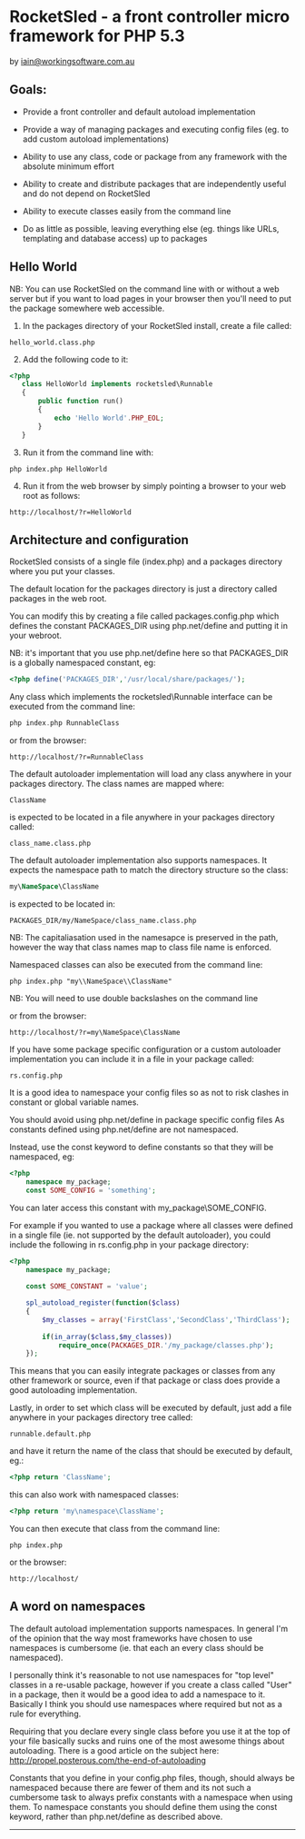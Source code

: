 # RocketSled - a front controller micro framework for PHP 5.3

by iain@workingsoftware.com.au

## Goals:

* Provide a front controller and default autoload implementation

* Provide a way of managing packages and executing config files (eg. to add custom autoload implementations)

* Ability to use any class, code or package from any framework with the absolute minimum effort

* Ability to create and distribute packages that are independently useful and do not depend on RocketSled

* Ability to execute classes easily from the command line

* Do as little as possible, leaving everything else (eg. things like URLs, templating and database access) up to packages

## Hello World

NB: You can use RocketSled on the command line with or without a web server but if you want to load pages in your browser then you'll need to put the package somewhere web accessible.

1. In the packages directory of your RocketSled install, create a file called:

```
hello_world.class.php
```

2. Add the following code to it:

```php
<?php
   class HelloWorld implements rocketsled\Runnable
   {
       public function run()
       {
           echo 'Hello World'.PHP_EOL;
       }
   }
```

3. Run it from the command line with:

```
php index.php HelloWorld
```

4. Run it from the web browser by simply pointing a browser to your web root as follows:

```
http://localhost/?r=HelloWorld
```

## Architecture and configuration

RocketSled consists of a single file (index.php) and a packages directory where you
put your classes.

The default location for the packages directory is just a directory called packages
in the web root.

You can modify this by creating a file called packages.config.php which defines 
the constant PACKAGES_DIR using php.net/define and putting it in your webroot.

NB: it's important that you use php.net/define here so that PACKAGES_DIR is a 
globally namespaced constant, eg:

```php
<?php define('PACKAGES_DIR','/usr/local/share/packages/');
```

Any class which implements the rocketsled\Runnable interface can be executed
from the command line:

```php
php index.php RunnableClass
```

or from the browser:

```
http://localhost/?r=RunnableClass
```

The default autoloader implementation will load any class anywhere in 
your packages directory. The class names are mapped where:

```
ClassName
```

is expected to be located in a file anywhere in your packages directory called:

```
class_name.class.php
```

The default autoloader implementation also supports namespaces. It expects the
namespace path to match the directory structure so the class:

```php
my\NameSpace\ClassName
```

is expected to be located in:

```
PACKAGES_DIR/my/NameSpace/class_name.class.php
```
NB: The capitaliasation used in the namesapce is preserved in the path,
however the way that class names map to class file name is enforced.

Namespaced classes can also be executed from the command line:

```
php index.php "my\\NameSpace\\ClassName"
```
NB: You will need to use double backslashes on the command line

or from the browser:

```
http://localhost/?r=my\NameSpace\ClassName
```

If you have some package specific configuration or a custom autoloader 
implementation you can include it in a file in your package called:

```
rs.config.php
```

It is a good idea to namespace your config files so as not to risk clashes in
constant or global variable names.

You should avoid using php.net/define in package specific config files As
constants defined using php.net/define are not namespaced.

Instead, use the const keyword to define constants so that they will be namespaced, eg:

```php
<?php
    namespace my_package;
    const SOME_CONFIG = 'something';
```

You can later access this constant with my_package\SOME_CONFIG.

For example if you wanted to use a package where all classes were defined in
a single file (ie. not supported by the default autoloader), you could include
the following in rs.config.php in your package directory:

```php
<?php
    namespace my_package;
    
    const SOME_CONSTANT = 'value';

    spl_autoload_register(function($class)
    {
        $my_classes = array('FirstClass','SecondClass','ThirdClass');
        
        if(in_array($class,$my_classes))
            require_once(PACKAGES_DIR.'/my_package/classes.php');
    });
```

This means that you can easily integrate packages or classes from any other framework or source, even if that package or class does provide a good autoloading implementation.

Lastly, in order to set which class will be executed by default, just add a file anywhere in your packages directory tree called:

```
runnable.default.php
```

and have it return the name of the class that should be executed by default, eg.:

```php
<?php return 'ClassName';
```

this can also work with namespaced classes:

```php
<?php return 'my\namespace\ClassName';
```

You can then execute that class from the command line:

```
php index.php
```

or the browser:

```
http://localhost/
```

## A word on namespaces

The default autoload implementation supports namespaces. In general I'm of the 
opinion that the way most frameworks have chosen to use namespaces is 
cumbersome (ie. that each an every class should be namespaced).

I personally think it's reasonable to not use namespaces for "top level" classes in a re-usable package, however if you create a class called "User" in a package, then it would be a good idea to add a namespace to it. Basically I think you should use namespaces where required but not as a rule for everything.

Requiring that you declare every single class before you use it at the top of your file basically sucks and ruins one of the most awesome things about autoloading. There is a good article on the subject here: http://propel.posterous.com/the-end-of-autoloading

Constants that you define in your config.php files, though, should always be namespaced
because there are fewer of them and its not such a cumbersome task to always prefix
constants with a namespace when using them. To namespace constants you should define
them using the const keyword, rather than php.net/define as described above.

-----------------------------------------------------------------------------------
